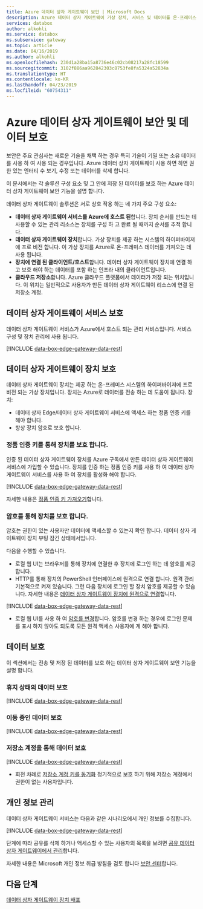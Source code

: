 ```yaml
---
title: Azure 데이터 상자 게이트웨이 보안 | Microsoft Docs
description: Azure 데이터 상자 게이트웨이 가상 장치, 서비스 및 데이터를 온-프레미스를 보호 하는 보안 및 개인 정보 보호 기능에 설명 하 고 클라우드에서 합니다.
services: databox
author: alkohli
ms.service: databox
ms.subservice: gateway
ms.topic: article
ms.date: 04/16/2019
ms.author: alkohli
ms.openlocfilehash: 230d1a28ba15a8736e46c02cb08217a28fc18599
ms.sourcegitcommit: 3102f886aa962842303c8753fe8fa5324a52834a
ms.translationtype: HT
ms.contentlocale: ko-KR
ms.lasthandoff: 04/23/2019
ms.locfileid: "60754311"
---
```

# <a name="azure-data-box-gateway-security-and-data-protection"></a>Azure 데이터 상자 게이트웨이 보안 및 데이터 보호

보안은 주요 관심사는 새로운 기술을 채택 하는 경우 특히 기술이 기밀 또는 소유 데이터를 사용 하 여 사용 되는 경우입니다. Azure 데이터 상자 게이트웨이 사용 하면 하면 권한 있는 엔터티 수 보기, 수정 또는 데이터를 삭제 합니다.

이 문서에서는 각 솔루션 구성 요소 및 그 안에 저장 된 데이터를 보호 하는 Azure 데이터 상자 게이트웨이 보안 기능을 설명 합니다.

데이터 상자 게이트웨이 솔루션은 서로 상호 작용 하는 네 가지 주요 구성 요소:

- **데이터 상자 게이트웨이 서비스를 Azure에 호스트 된**합니다. 장치 순서를 만드는 데 사용할 수 있는 관리 리소스는 장치를 구성 하 고 완료 될 때까지 순서를 추적 합니다.
- **데이터 상자 게이트웨이 장치**합니다. 가상 장치를 제공 하는 시스템의 하이퍼바이저에 프로 비전 합니다. 이 가상 장치를 Azure로 온-프레미스 데이터를 가져오는 데 사용 됩니다.
- **장치에 연결 된 클라이언트/호스트**합니다. 데이터 상자 게이트웨이 장치에 연결 하 고 보호 해야 하는 데이터를 포함 하는 인프라 내의 클라이언트입니다.
- **클라우드 저장소**합니다. Azure 클라우드 플랫폼에서 데이터가 저장 되는 위치입니다. 이 위치는 일반적으로 사용자가 만든 데이터 상자 게이트웨이 리소스에 연결 된 저장소 계정.


## <a name="data-box-gateway-service-protection"></a>데이터 상자 게이트웨이 서비스 보호

데이터 상자 게이트웨이 서비스가 Azure에서 호스트 되는 관리 서비스입니다. 서비스 구성 및 장치 관리에 사용 됩니다.

[!INCLUDE [data-box-edge-gateway-data-rest](../../includes/data-box-edge-gateway-service-protection.md)]

## <a name="data-box-gateway-device-protection"></a>데이터 상자 게이트웨이 장치 보호

데이터 상자 게이트웨이 장치는 제공 하는 온-프레미스 시스템의 하이퍼바이저에 프로 비전 되는 가상 장치입니다. 장치는 Azure로 데이터를 전송 하는 데 도움이 됩니다. 장치:

- 데이터 상자 Edge/데이터 상자 게이트웨이 서비스에 액세스 하는 정품 인증 키를 해야 합니다.
- 항상 장치 암호로 보호 합니다.
<!---  secure boot enabled.
- Runs Windows Defender Device Guard. Device Guard allows you to run only trusted applications that you define in your code integrity policies.-->

### <a name="protect-the-device-via-activation-key"></a>정품 인증 키를 통해 장치를 보호 합니다.

인증 된 데이터 상자 게이트웨이 장치를 Azure 구독에서 만든 데이터 상자 게이트웨이 서비스에 가입할 수 있습니다. 장치를 인증 하는 정품 인증 키를 사용 하 여 데이터 상자 게이트웨이 서비스를 사용 하 여 장치를 활성화 해야 합니다.

[!INCLUDE [data-box-edge-gateway-data-rest](../../includes/data-box-edge-gateway-activation-key.md)]

자세한 내용은 [정품 인증 키 가져오기](data-box-gateway-deploy-prep.md#get-the-activation-key)합니다.

### <a name="protect-the-device-via-password"></a>암호를 통해 장치를 보호 합니다.

암호는 권한이 있는 사용자만 데이터에 액세스할 수 있는지 확인 합니다. 데이터 상자 게이트웨이 장치 부팅 잠긴 상태에서입니다.

다음을 수행할 수 있습니다.

- 로컬 웹 UI는 브라우저를 통해 장치에 연결한 후 장치에 로그인 하는 데 암호를 제공 합니다.
- HTTP를 통해 장치의 PowerShell 인터페이스에 원격으로 연결 합니다. 원격 관리 기본적으로 켜져 있습니다. 그런 다음 장치에 로그인 할 장치 암호를 제공할 수 있습니다. 자세한 내용은 [데이터 상자 게이트웨이 장치에 원격으로 연결](data-box-gateway-connect-powershell-interface.md#connect-to-the-powershell-interface)합니다.

[!INCLUDE [data-box-edge-gateway-data-rest](../../includes/data-box-edge-gateway-password-best-practices.md)]
- 로컬 웹 UI를 사용 하 여 [암호를 변경](data-box-gateway-manage-access-power-connectivity-mode.md#manage-device-access)합니다. 암호를 변경 하는 경우에 로그인 문제를 표시 하지 않아도 되도록 모든 원격 액세스 사용자에 게 해야 합니다.


## <a name="protect-your-data"></a>데이터 보호

이 섹션에서는 전송 및 저장 된 데이터를 보호 하는 데이터 상자 게이트웨이 보안 기능을 설명 합니다.

### <a name="protect-data-at-rest"></a>휴지 상태의 데이터 보호

[!INCLUDE [data-box-edge-gateway-data-rest](../../includes/data-box-edge-gateway-data-rest.md)]

### <a name="protect-data-in-flight"></a>이동 중인 데이터 보호

[!INCLUDE [data-box-edge-gateway-data-rest](../../includes/data-box-edge-gateway-data-flight.md)]

### <a name="protect-data-via-storage-accounts"></a>저장소 계정을 통해 데이터 보호

[!INCLUDE [data-box-edge-gateway-data-rest](../../includes/data-box-edge-gateway-protect-data-storage-accounts.md)]
- 회전 차례로 [저장소 계정 키를 동기화](data-box-gateway-manage-shares.md#sync-storage-keys) 정기적으로 보호 하기 위해 저장소 계정에서 권한이 없는 사용자입니다.

## <a name="manage-personal-information"></a>개인 정보 관리

데이터 상자 게이트웨이 서비스는 다음과 같은 시나리오에서 개인 정보를 수집합니다.

[!INCLUDE [data-box-edge-gateway-data-rest](../../includes/data-box-edge-gateway-manage-personal-data.md)]

단계에 따라 공유를 삭제 하거나 액세스할 수 있는 사용자의 목록을 보려면 [공유 데이터 상자 게이트웨이에서 관리](data-box-gateway-manage-shares.md)합니다.

자세한 내용은 Microsoft 개인 정보 취급 방침을 검토 합니다 [보안 센터](https://www.microsoft.com/trustcenter)합니다.

## <a name="next-steps"></a>다음 단계

[데이터 상자 게이트웨이 장치 배포](data-box-gateway-deploy-prep.md)
